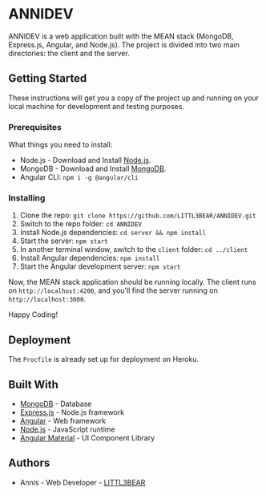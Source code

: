 # ANNIDEV

ANNIDEV is a web application built with the MEAN stack (MongoDB, Express.js, Angular, and Node.js). The project is divided into two main directories: the client and the server.

## Getting Started

These instructions will get you a copy of the project up and running on your local machine for development and testing purposes.

### Prerequisites

What things you need to install:

* Node.js - Download and Install [Node.js](https://nodejs.org/en/download/).
* MongoDB - Download and Install [MongoDB](https://www.mongodb.com/try/download/community).
* Angular CLI: `npm i -g @angular/cli`

### Installing

1. Clone the repo: `git clone https://github.com/LITTL3BEAR/ANNIDEV.git`
2. Switch to the repo folder: `cd ANNIDEV`
3. Install Node.js dependencies: `cd server && npm install`
4. Start the server: `npm start`
5. In another terminal window, switch to the `client` folder: `cd ../client`
6. Install Angular dependencies: `npm install`
7. Start the Angular development server: `npm start`

Now, the MEAN stack application should be running locally. The client runs on `http://localhost:4200`, and you'll find the server running on `http://localhost:3000`.

Happy Coding!

## Deployment

The `Procfile` is already set up for deployment on Heroku.

## Built With

* [MongoDB](https://www.mongodb.com/) - Database
* [Express.js](https://expressjs.com/) - Node.js framework
* [Angular](https://angular.io/) - Web framework
* [Node.js](https://nodejs.org/) - JavaScript runtime
* [Angular Material](https://material.angular.io/) - UI Component Library

## Authors

* Annis - Web Developer - [LITTL3BEAR](https://github.com/LITTL3BEAR)
